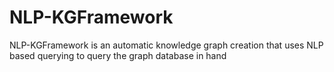 # NLP-KGFramework
NLP-KGFramework is an automatic knowledge graph creation that uses NLP based querying to query the graph database in hand
